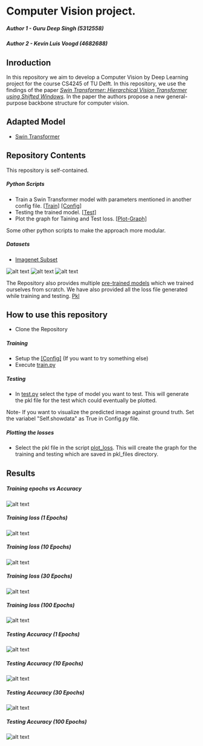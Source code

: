 # Computer Vision project.
##### Author 1 - Guru Deep Singh (5312558)   
##### Author 2 - Kevin Luis Voogd (4682688)

## Inroduction
In this repository we aim to develop a Computer Vision by Deep Learning project for the course CS4245 of TU Delft. In this repository, we use the findings of the paper *[Swin Transformer: Hierarchical Vision Transformer using Shifted Windows](https://arxiv.org/pdf/2103.14030.pdf)*. In the paper the authors propose a new general-purpose backbone structure for computer vision.

## Adapted Model
- [Swin Transformer](https://github.com/microsoft/Swin-Transformer/blob/main/models/swin_transformer.py)

## Repository Contents
This repository is self-contained.
##### Python Scripts
- Train a Swin Transformer model with parameters mentioned in another config file. [[Train]](https://github.com/kevinvoogd/cv-project/blob/main/train.py) [[Config]](https://github.com/kevinvoogd/cv-project/blob/main/config.py)
- Testing the trained model. [[Test]](https://github.com/kevinvoogd/cv-project/blob/main/test.py)
- Plot the graph for Taining and Test loss. [[Plot-Graph]](https://github.com/kevinvoogd/cv-project/blob/main/plot_loss.py)

Some other python scripts to make the approach more modular.

##### Datasets
- [Imagenet Subset](https://github.com/kevinvoogd/cv-project/tree/main/datasets)

![alt text](https://github.com/kevinvoogd/cv-project/blob/main/pictures/prediction%201_43_epoch_model.JPG)
![alt text](https://github.com/kevinvoogd/cv-project/blob/main/pictures/prediction%202_43_epoch_model.JPG)
![alt text](https://github.com/kevinvoogd/cv-project/blob/main/pictures/prediction%203_43_epoch_model.JPG)

The Repository also provides multiple [pre-trained models](https://github.com/kevinvoogd/cv-project/tree/main/models) which we trained ourselves from scratch. We have also provided all the loss file generated while training and testing. [Pkl](https://github.com/kevinvoogd/cv-project/tree/main/pkl_files)

## How to use this repository
- Clone the Repository
##### Training
- Setup the [[Config]](https://github.com/kevinvoogd/cv-project/blob/main/config.py) (If you want to try something else)
- Execute [train.py](https://github.com/kevinvoogd/cv-project/blob/main/train.py)

##### Testing
- In [test.py](https://github.com/kevinvoogd/cv-project/blob/main/test.py) select the type of model you want to test. This will generate the pkl file for the test which could eventually be plotted. 

Note- If you want to visualize the predicted image against ground truth. Set the variabel "Self.showdata" as True in Config.py file.

##### Plotting the losses
- Select the pkl file in the script [plot_loss](https://github.com/kevinvoogd/cv-project/blob/main/plot_loss.py). This will create the graph for the training and testing which are saved in pkl_files directory.


## Results
##### Training epochs vs Accuracy
![alt text](https://github.com/kevinvoogd/cv-project/blob/main/pictures/Epochs%20vs%20Accuracy.JPG)

##### Training loss (1 Epochs)
![alt text](https://github.com/kevinvoogd/cv-project/blob/main/pictures/training_1_epoch.JPG)

##### Training loss (10 Epochs)
![alt text](https://github.com/kevinvoogd/cv-project/blob/main/pictures/training_10_epoch.JPG)

##### Training loss (30 Epochs)
![alt text](https://github.com/kevinvoogd/cv-project/blob/main/pictures/training_30_epoch.JPG)

##### Training loss (100 Epochs)
![alt text](https://github.com/kevinvoogd/cv-project/blob/main/pictures/training_100_epoch.JPG)

##### Testing Accuracy (1 Epochs)
![alt text](https://github.com/kevinvoogd/cv-project/blob/main/pictures/1_epoch.JPG)

##### Testing Accuracy (10 Epochs)
![alt text](https://github.com/kevinvoogd/cv-project/blob/main/pictures/10_epoch.JPG)

##### Testing Accuracy (30 Epochs)
![alt text](https://github.com/kevinvoogd/cv-project/blob/main/pictures/30_epoch.JPG)

##### Testing Accuracy (100 Epochs)
![alt text](https://github.com/kevinvoogd/cv-project/blob/main/pictures/100_epoch.JPG)
